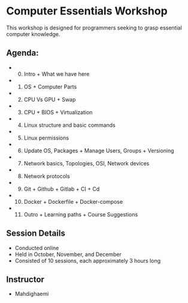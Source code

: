# Computer Essentials Workshop
This workshop is designed for programmers seeking to grasp essential computer knowledge.

## Agenda:
* 0. Intro + What we have here
* 1. OS + Computer Parts
* 2. CPU Vs GPU + Swap
* 3. CPU + BIOS + Virtualization
* 4. Linux structure and basic commands
* 5. Linux permissions
* 6. Update OS, Packages + Manage Users, Groups + Versioning
* 7. Network basics, Topologies, OSI, Network devices
* 8. Network protocols
* 9. Git + Github + Gitlab + CI + Cd
* 10. Docker + Dockerfile + Docker-compose
* 11. Outro + Learning paths + Course Suggestions

## Session Details
- Conducted online
- Held in October, November, and December
- Consisted of 10 sessions, each approximately 3 hours long

## Instructor
- Mahdighaemi